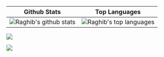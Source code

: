 | Github Stats | Top Languages |
| --- | --- |
| ![Raghib's github stats](https://github-readme-stats.vercel.app/api?username=oyeraghib&show_icons=true&title_color=f6c32c&icon_color=f6c32c&text_color=9f9f9f&bg_color=151515&count_private=true) | ![Raghib's top languages](https://github-readme-stats.vercel.app/api/top-langs/?username=oyeraghib&show_icons=true&title_color=f6c32c&icon_color=f6c32c&text_color=9f9f9f&bg_color=151515&count_private=true&layout=compact) |


<img align="center" src="https://github-readme-streak-stats.herokuapp.com?user=oyeraghib&theme=dracula"/> <br/>


![](https://komarev.com/ghpvc/?username=oyeraghib)
